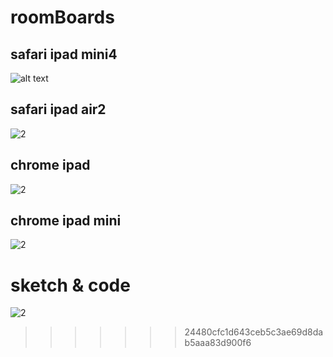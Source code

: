 # roomBoards

## safari ipad mini4 
![alt text][safari1]

[safari1]: https://cloud.githubusercontent.com/assets/11837845/14795789/b4adbbaa-0aef-11e6-8a51-a49db6a7e4d7.png

## safari ipad air2
![2][safari2]

[safari2]:https://cloud.githubusercontent.com/assets/11837845/14795790/b4ae513c-0aef-11e6-807f-bae053a19a88.png

## chrome ipad
![2][chrome]

[chrome]:https://cloud.githubusercontent.com/assets/11837845/14795791/b4af0a8c-0aef-11e6-99c1-9aa35c65a29c.png

## chrome ipad mini
![2][chrome2]

[chrome2]:https://cloud.githubusercontent.com/assets/11837845/14795788/b4ac8eb0-0aef-11e6-9cfa-c1d1e2ec4ad8.png

# sketch & code
![2][sketch]

[sketch]:https://cloud.githubusercontent.com/assets/11837845/14795792/b4b27e24-0aef-11e6-8bf2-8277a2b77de8.png
>>>>>>> 24480cfc1d643ceb5c3ae69d8dab5aaa83d900f6
